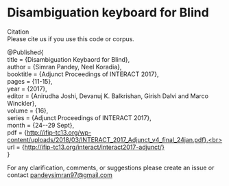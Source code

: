 # Disambiguation keyboard for Blind

Citation\
Please cite us if you use this code or corpus.

@Published{\
  title = 	 {Disambiguation Keybaord for Blind},\
  author = 	 {Simran Pandey, Neel Koradia},\
  booktitle = 	 {Adjunct Proceedings of INTERACT 2017},\
  pages = 	 {11-15},\
  year = 	 {2017},\
  editor = 	 {Anirudha Joshi, Devanuj K. Balkrishan, Girish Dalvi and Marco Winckler},\
  volume = 	 {16},\
  series = 	 {Adjunct Proceedings of INTERACT 2017},\
  month = 	 {24--29 Sept},\
  pdf = 	 {http://ifip-tc13.org/wp-content/uploads/2018/03/INTERACT_2017_Adjunct_v4_final_24jan.pdf},<br>
  url = 	 {http://ifip-tc13.org/interact/interact2017-adjunct/} <br>}

For any clarification, comments, or suggestions please create an issue or contact pandeysimran97@gmail.com
